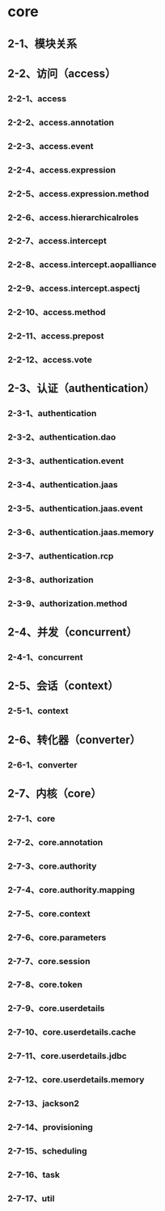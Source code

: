 # core
## 2-1、模块关系
## 2-2、访问（access）
### 2-2-1、access
### 2-2-2、access.annotation
### 2-2-3、access.event
### 2-2-4、access.expression
### 2-2-5、access.expression.method
### 2-2-6、access.hierarchicalroles
### 2-2-7、access.intercept
### 2-2-8、access.intercept.aopalliance
### 2-2-9、access.intercept.aspectj
### 2-2-10、access.method
### 2-2-11、access.prepost
### 2-2-12、access.vote
## 2-3、认证（authentication）
### 2-3-1、authentication
### 2-3-2、authentication.dao
### 2-3-3、authentication.event
### 2-3-4、authentication.jaas
### 2-3-5、authentication.jaas.event
### 2-3-6、authentication.jaas.memory
### 2-3-7、authentication.rcp
### 2-3-8、authorization
### 2-3-9、authorization.method
## 2-4、并发（concurrent）
### 2-4-1、concurrent
## 2-5、会话（context）
### 2-5-1、context
## 2-6、转化器（converter）
### 2-6-1、converter
## 2-7、内核（core）
### 2-7-1、core
### 2-7-2、core.annotation
### 2-7-3、core.authority
### 2-7-4、core.authority.mapping
### 2-7-5、core.context
### 2-7-6、core.parameters
### 2-7-7、core.session
### 2-7-8、core.token
### 2-7-9、core.userdetails
### 2-7-10、core.userdetails.cache
### 2-7-11、core.userdetails.jdbc
### 2-7-12、core.userdetails.memory
### 2-7-13、jackson2
### 2-7-14、provisioning
### 2-7-15、scheduling
### 2-7-16、task
### 2-7-17、util
